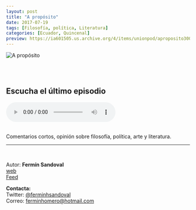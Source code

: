 ```yaml
---
layout: post
title: "A propósito"
date: 2017-07-19
tags: [Filosofía, política, Literatura]
categories: [Ecuador, Quincenal]
preview: https://ia601505.us.archive.org/4/items/unionpod/aproposito300.jpg
---
```


![A propósito](https://ia601505.us.archive.org/4/items/unionpod/aproposito500.jpg)

<br/>
<br/>

## Escucha el último episodio

<!--reproductor-feed=http://www.spreaker.com/show/2598481/episodes/feed-->
<!--reproductor-start-->
<audio id="audio" preload="auto" controls="" src="http://api.spreaker.com/download/episode/12558135/ciudades_abiertas_en_el_ecuador.mp3"></audio>
<!--reproductor-end-->

<br/>
Comentarios cortos, opinión sobre filosofía, política, arte y literatura.

_ _ _

<br>  

Autor: **Fermín Sandoval**  
[web](https://socialtegia.com)  
[Feed](http://www.spreaker.com/show/2598481/episodes/feed)  



**Contacta:**  
Twitter: [@ferminhsandoval](https://twitter.com/ferminhsandoval)  
Correo: [ferminhomero@hotmail.com](mailto:ferminhomero@hotmail.com)  

